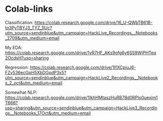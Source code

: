 # Colab-links

Classification: https://colab.research.google.com/drive/16_U-QWbTB61B-to3PyTBYJ3_TYZ_1lUc?utm_source=sendinblue&utm_campaign=HackLive_Recordings__Notebooks_2709&utm_medium=email

My EDA: https://colab.research.google.com/drive/1yR7HF_AKs9ofg6y6SS9WjPHTeq2OcdsH?usp=sharing

Regression: https://colab.research.google.com/drive/1IfXCpiuJ6-FZv536ecGpH5XbDGpdP3x5?utm_source=sendinblue&utm_campaign=HackLive2_Recordings__Notebooks_2_oct&utm_medium=email

Somewhat NLP: https://colab.research.google.com/drive/1IkhHMtaszHuRB78d0RPlo0uexjm1T666?usp=sharing&utm_source=sendinblue&utm_campaign=HackLive3_Recordings__Notebooks_17Oct&utm_medium=email
